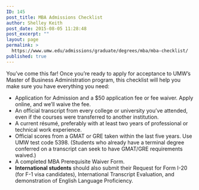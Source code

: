 ```yaml
---
ID: 145
post_title: MBA Admissions Checklist
author: Shelley Keith
post_date: 2015-08-05 11:28:48
post_excerpt: ""
layout: page
permalink: >
  https://www.umw.edu/admissions/graduate/degrees/mba/mba-checklist/
published: true
---
```

You’ve come this far! Once you’re ready to apply for acceptance to UMW’s Master of Business Administration program, this checklist will help you make sure you have everything you need:
<ul>
	<li>Application for Admission and a $50 application fee or fee waiver. Apply online, and we’ll waive the fee.</li>
	<li>An official transcript from every college or university you’ve attended, even if the courses were transferred to another institution.</li>
	<li>A current résumé, preferably with at least two years of professional or technical work experience.</li>
	<li>Official scores from a GMAT or GRE taken within the last five years. Use UMW test code 5398. (Students who already have a terminal degree conferred on a transcript can seek to have GMAT/GRE requirements waived.)</li>
	<li>A completed MBA Prerequisite Waiver Form.</li>
	<li><strong>International students</strong> should also submit their Request for Form I-20 (for F-1 visa candidates), International Transcript Evaluation, and demonstration of English Language Proficiency.</li>
</ul>